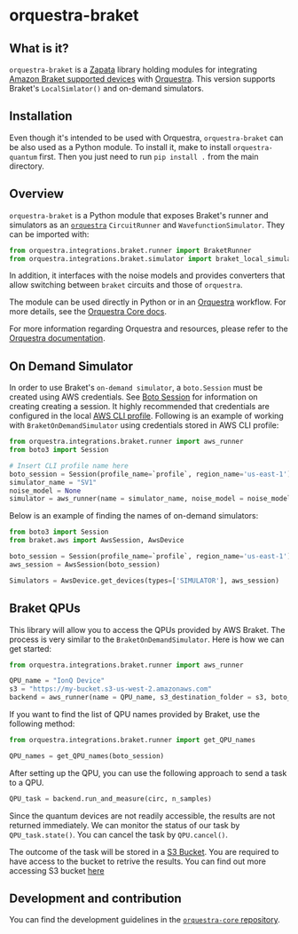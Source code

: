 # orquestra-braket

## What is it?

`orquestra-braket` is a [Zapata](https://www.zapatacomputing.com) library holding modules for integrating [Amazon Braket supported devices](https://docs.aws.amazon.com/braket/latest/developerguide/braket-devices.html) with [Orquestra](https://www.zapatacomputing.com/orquestra/). This version supports Braket's `LocalSimlator()` and on-demand simulators.

## Installation

Even though it's intended to be used with Orquestra, `orquestra-braket` can be also used as a Python module.
To install it, make to install `orquestra-quantum` first. Then you just need to run `pip install .` from the main directory.

## Overview

`orquestra-braket` is a Python module that exposes Braket's runner and simulators as an [`orquestra`](https://github.com/zapatacomputing/orquestra-quantum/blob/main/src/orquestra/quantum/api/backend.py) `CircuitRunner` and `WavefunctionSimulator`. They can be imported with:

```python
from orquestra.integrations.braket.runner import BraketRunner
from orquestra.integrations.braket.simulator import braket_local_simulator
```

In addition, it interfaces with the noise models and provides converters that allow switching between `braket` circuits and those of `orquestra`.

The module can be used directly in Python or in an [Orquestra](https://www.orquestra.io) workflow.
For more details, see the [Orquestra Core docs](https://zapatacomputing.github.io/orquestra-core/index.html).

For more information regarding Orquestra and resources, please refer to the [Orquestra documentation](https://www.orquestra.io/docs).

## On Demand Simulator

In order to use Braket's `on-demand simulator`, a `boto.Session` must be created using AWS credentials. See [Boto Session](https://boto3.amazonaws.com/v1/documentation/api/latest/reference/core/session.html) for information on creating creating a session. It highly recommended that credentials are configured in the local [AWS CLI profile](https://docs.aws.amazon.com/braket/latest/developerguide/braket-using-boto3-profiles-step-2.html). Following is an example of working with `BraketOnDemandSimulator` using credentials stored in AWS CLI profile:

```python
from orquestra.integrations.braket.runner import aws_runner
from boto3 import Session

# Insert CLI profile name here
boto_session = Session(profile_name=`profile`, region_name='us-east-1')
simulator_name = "SV1"
noise_model = None
simulator = aws_runner(name = simulator_name, noise_model = noise_model, boto_session=boto_session)

```

Below is an example of finding the names of on-demand simulators:

```python
from boto3 import Session
from braket.aws import AwsSession, AwsDevice

boto_session = Session(profile_name=`profile`, region_name='us-east-1')
aws_session = AwsSession(boto_session)

Simulators = AwsDevice.get_devices(types=['SIMULATOR'], aws_session)
```

## Braket QPUs

This library will allow you to access the QPUs provided by AWS Braket. The process is very similar to the `BraketOnDemandSimulator`. Here is how we can get started:

```python
from orquestra.integrations.braket.runner import aws_runner

QPU_name = "IonQ Device"
s3 = "https://my-bucket.s3-us-west-2.amazonaws.com"
backend = aws_runner(name = QPU_name, s3_destination_folder = s3, boto_session = boto_session )
```

If you want to find the list of QPU names provided by Braket, use the following method:

```python
from orquestra.integrations.braket.runner import get_QPU_names

QPU_names = get_QPU_names(boto_session)
```

After setting up the QPU, you can use the following approach to send a task to a QPU.

```python
QPU_task = backend.run_and_measure(circ, n_samples)
```

Since the quantum devices are not readily accessible, the results are not returned immediately. We can monitor the status of our task by `QPU_task.state()`. You can cancel the task by `QPU.cancel()`.

The outcome of the task will be stored in a [S3 Bucket](https://aws.amazon.com/s3/). You are required to have access to the bucket to retrive the results. You can find out more accessing S3 bucket [here](https://docs.aws.amazon.com/AmazonS3/latest/userguide/access-bucket-intro.html)

## Development and contribution

You can find the development guidelines in the [`orquestra-core` repository](https://github.com/zapatacomputing/orquestra-core/blob/main/CONTRIBUTING.md).
